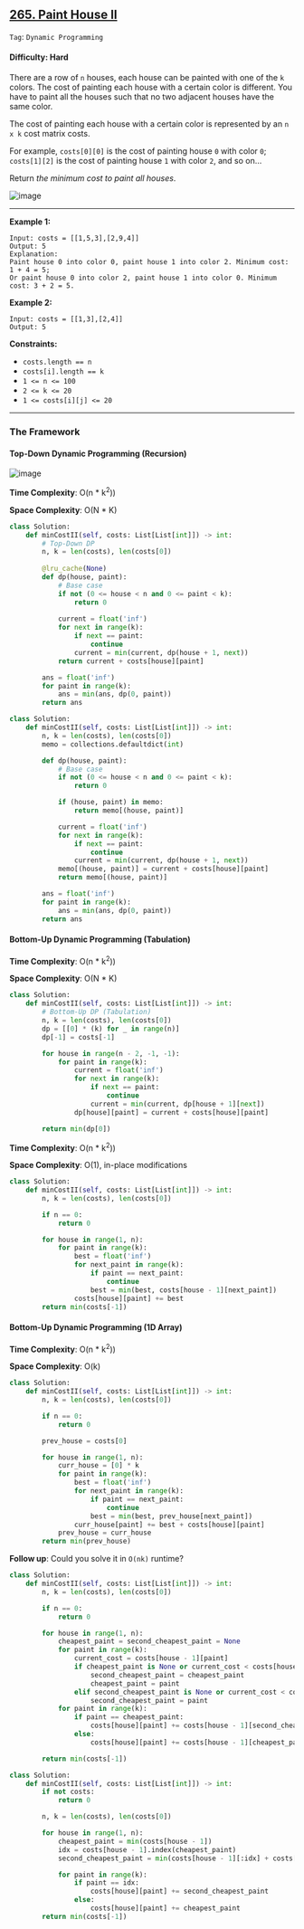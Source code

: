 ## [265. Paint House II](https://leetcode.com/problems/paint-house-ii/)

```Tag```: ```Dynamic Programming```

#### Difficulty: Hard

There are a row of ```n``` houses, each house can be painted with one of the ```k``` colors. The cost of painting each house with a certain color is different. You have to paint all the houses such that no two adjacent houses have the same color.

The cost of painting each house with a certain color is represented by an ```n x k``` cost matrix costs.

For example, ```costs[0][0]``` is the cost of painting house ```0``` with color ```0```; ```costs[1][2]``` is the cost of painting house ```1``` with color ```2```, and so on...

Return _the minimum cost to paint all houses_.

![image](https://user-images.githubusercontent.com/35042430/221269022-9fd2b530-366a-4fde-9257-7be207b19ee8.png)

---

__Example 1:__
```
Input: costs = [[1,5,3],[2,9,4]]
Output: 5
Explanation:
Paint house 0 into color 0, paint house 1 into color 2. Minimum cost: 1 + 4 = 5; 
Or paint house 0 into color 2, paint house 1 into color 0. Minimum cost: 3 + 2 = 5.
```

__Example 2:__
```
Input: costs = [[1,3],[2,4]]
Output: 5
```

__Constraints:__

- ```costs.length == n```
- ```costs[i].length == k```
- ```1 <= n <= 100```
- ```2 <= k <= 20```
- ```1 <= costs[i][j] <= 20```

---

### The Framework

#### Top-Down Dynamic Programming (Recursion)

![image](https://leetcode.com/problems/paint-house-ii/Figures/256/permutation_tree.png)

__Time Complexity__: O(n * k<sup>2</sup>))

__Space Complexity__: O(N * K)

```Python
class Solution:
    def minCostII(self, costs: List[List[int]]) -> int:
        # Top-Down DP
        n, k = len(costs), len(costs[0])
        
        @lru_cache(None)
        def dp(house, paint):
            # Base case
            if not (0 <= house < n and 0 <= paint < k):
                return 0
            
            current = float('inf')
            for next in range(k):
                if next == paint:
                    continue
                current = min(current, dp(house + 1, next)) 
            return current + costs[house][paint]

        ans = float('inf')
        for paint in range(k):
            ans = min(ans, dp(0, paint))
        return ans
```

```Python
class Solution:
    def minCostII(self, costs: List[List[int]]) -> int:
        n, k = len(costs), len(costs[0])
        memo = collections.defaultdict(int)

        def dp(house, paint):
            # Base case
            if not (0 <= house < n and 0 <= paint < k):
                return 0

            if (house, paint) in memo:
                return memo[(house, paint)]

            current = float('inf')
            for next in range(k):
                if next == paint:
                    continue
                current = min(current, dp(house + 1, next))
            memo[(house, paint)] = current + costs[house][paint]
            return memo[(house, paint)]

        ans = float('inf')
        for paint in range(k):
            ans = min(ans, dp(0, paint))
        return ans
```

#### Bottom-Up Dynamic Programming (Tabulation)

__Time Complexity__: O(n * k<sup>2</sup>))

__Space Complexity__: O(N * K)

```Python
class Solution:
    def minCostII(self, costs: List[List[int]]) -> int:
        # Bottom-Up DP (Tabulation)
        n, k = len(costs), len(costs[0])
        dp = [[0] * (k) for _ in range(n)]
        dp[-1] = costs[-1]

        for house in range(n - 2, -1, -1):
            for paint in range(k):
                current = float('inf')
                for next in range(k):
                    if next == paint:
                        continue
                    current = min(current, dp[house + 1][next])
                dp[house][paint] = current + costs[house][paint]

        return min(dp[0])
```

__Time Complexity__: O(n * k<sup>2</sup>))

__Space Complexity__: O(1), in-place modifications

```Python
class Solution:
    def minCostII(self, costs: List[List[int]]) -> int:
        n, k = len(costs), len(costs[0])

        if n == 0:
            return 0

        for house in range(1, n):
            for paint in range(k):
                best = float('inf')
                for next_paint in range(k):
                    if paint == next_paint:
                        continue
                    best = min(best, costs[house - 1][next_paint])
                costs[house][paint] += best
        return min(costs[-1])
```

#### Bottom-Up Dynamic Programming (1D Array)

__Time Complexity__: O(n * k<sup>2</sup>))

__Space Complexity__: O(k)

```Python
class Solution:
    def minCostII(self, costs: List[List[int]]) -> int:
        n, k = len(costs), len(costs[0])

        if n == 0:
            return 0

        prev_house = costs[0]

        for house in range(1, n):
            curr_house = [0] * k
            for paint in range(k):
                best = float('inf')
                for next_paint in range(k):
                    if paint == next_paint:
                        continue
                    best = min(best, prev_house[next_paint])
                curr_house[paint] += best + costs[house][paint]
            prev_house = curr_house
        return min(prev_house)
```

__Follow up__: Could you solve it in ```O(nk)``` runtime?

```Python
class Solution:
    def minCostII(self, costs: List[List[int]]) -> int:
        n, k = len(costs), len(costs[0])

        if n == 0:
            return 0  

        for house in range(1, n):
            cheapest_paint = second_cheapest_paint = None
            for paint in range(k):
                current_cost = costs[house - 1][paint]
                if cheapest_paint is None or current_cost < costs[house - 1][cheapest_paint]:
                    second_cheapest_paint = cheapest_paint
                    cheapest_paint = paint
                elif second_cheapest_paint is None or current_cost < costs[house - 1][second_cheapest_paint]:
                    second_cheapest_paint = paint            
            for paint in range(k):
                if paint == cheapest_paint:
                    costs[house][paint] += costs[house - 1][second_cheapest_paint]
                else:
                    costs[house][paint] += costs[house - 1][cheapest_paint]

        return min(costs[-1])
```


```Python
class Solution:
    def minCostII(self, costs: List[List[int]]) -> int:
        if not costs: 
            return 0

        n, k = len(costs), len(costs[0])

        for house in range(1, n):
            cheapest_paint = min(costs[house - 1])
            idx = costs[house - 1].index(cheapest_paint)
            second_cheapest_paint = min(costs[house - 1][:idx] + costs[house - 1][idx + 1:])

            for paint in range(k):
                if paint == idx:
                    costs[house][paint] += second_cheapest_paint
                else:
                    costs[house][paint] += cheapest_paint
        return min(costs[-1])
```
